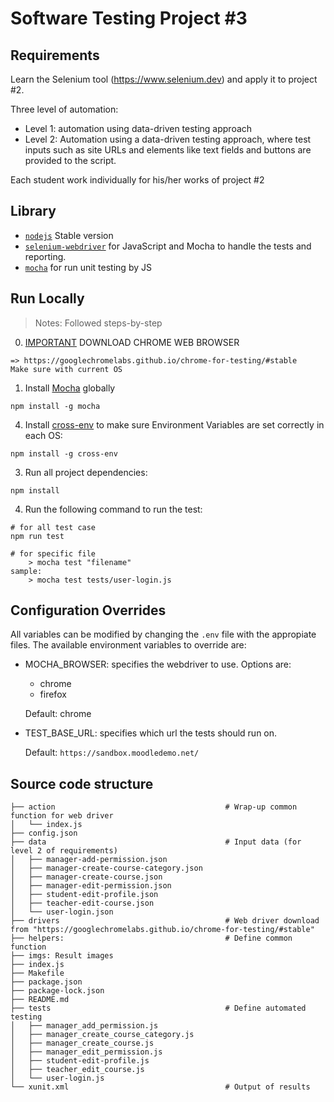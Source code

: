 # Software Testing Project #3

## Requirements
Learn the Selenium tool (https://www.selenium.dev) and apply it to project #2.

Three level of automation:
- Level 1: automation using data-driven testing approach
- Level 2: Automation using a data-driven testing approach, where test inputs such as site
URLs and elements like text fields and buttons are provided to the script.

Each student work individually for his/her works of project #2

## Library
- [`nodejs`](https://nodejs.org/en) Stable version
- [`selenium-webdriver`](http://seleniumhq.github.io/selenium/docs/api/javascript/index.html) for JavaScript and Mocha to handle the tests and reporting.
- [`mocha`](https://www.npmjs.com/package/mocha) for run unit testing by JS

## Run Locally
> Notes: Followed steps-by-step

0. [IMPORTANT]() DOWNLOAD CHROME WEB BROWSER
  ```
  => https://googlechromelabs.github.io/chrome-for-testing/#stable
  Make sure with current OS
  ```
1. Install [Mocha](http://mochajs.org) globally

  ```
  npm install -g mocha
  ```

4. Install [cross-env](https://www.npmjs.com/package/cross-env) to make sure Environment Variables are set correctly in each OS:

  ```
  npm install -g cross-env
  ```

3. Run all project dependencies:

  ```
  npm install
  ```

4. Run the following command to run the test:

  ```
  # for all test case
  npm run test

  # for specific file
      > mocha test "filename"
  sample: 
      > mocha test tests/user-login.js
  ```


## Configuration Overrides

All variables can be modified by changing the `.env` file with the appropiate files. The available environment variables to override are:

- MOCHA_BROWSER: specifies the webdriver to use. Options are:
    - chrome
    - firefox

  Default: chrome


- TEST_BASE_URL: specifies which url the tests should run on. 

  Default: `https://sandbox.moodledemo.net/`

## Source code structure
```
├── action                                      # Wrap-up common function for web driver
│   └── index.js
├── config.json
├── data                                        # Input data (for level 2 of requirements)
│   ├── manager-add-permission.json
│   ├── manager-create-course-category.json
│   ├── manager-create-course.json
│   ├── manager-edit-permission.json
│   ├── student-edit-profile.json
│   ├── teacher-edit-course.json
│   └── user-login.json
├── drivers                                     # Web driver download from "https://googlechromelabs.github.io/chrome-for-testing/#stable"
├── helpers:                                    # Define common function
├── imgs: Result images
├── index.js
├── Makefile
├── package.json
├── package-lock.json
├── README.md
├── tests                                       # Define automated testing
│   ├── manager_add_permission.js
│   ├── manager_create_course_category.js
│   ├── manager_create_course.js
│   ├── manager_edit_permission.js
│   ├── student-edit-profile.js
│   ├── teacher_edit_course.js
│   └── user-login.js
└── xunit.xml                                   # Output of results
```